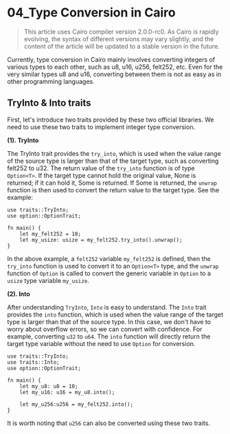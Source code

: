 ﻿# 04_Type Conversion in Cairo

> This article uses Cairo compiler version 2.0.0-rc0. As Cairo is rapidly evolving, the syntax of different versions may vary slightly, and the content of the article will be updated to a stable version in the future.

Currently, type conversion in Cairo mainly involves converting integers of various types to each other, such as u8, u16, u256, felt252, etc. Even for the very similar types u8 and u16, converting between them is not as easy as in other programming languages.

## TryInto & Into traits

First, let's introduce two traits provided by these two official libraries. We need to use these two traits to implement integer type conversion.

**(1). TryInto** 

The TryInto trait provides the `try_into`, which is used when the value range of the source type is larger than that of the target type, such as converting felt252 to u32. The return value of the `try_into` function is of type `Option<T>`. If the target type cannot hold the original value, None is returned; if it can hold it, Some is returned. If Some is returned, the `unwrap` function is then used to convert the return value to the target type. See the example:

```
use traits::TryInto;
use option::OptionTrait;

fn main() {
    let my_felt252 = 10;
	let my_usize: usize = my_felt252.try_into().unwrap();
}
```

In the above example, a `felt252` variable `my_felt252` is defined, then the `try_into` function is used to convert it to an `Option<T>` type, and the `unwrap` function of `Option` is called to convert the generic variable in `Option` to a `usize` type variable `my_usize`.

**(2). Into**

After understanding `TryInto`, `Into` is easy to understand. The `Into` trait provides the `into` function, which is used when the value range of the target type is larger than that of the source type. In this case, we don't have to worry about overflow errors, so we can convert with confidence. For example, converting `u32` to `u64`. The `into` function will directly return the target type variable without the need to use `Option` for conversion.

```
use traits::TryInto;
use traits::Into;
use option::OptionTrait;

fn main() {
    let my_u8: u8 = 10;
    let my_u16: u16 = my_u8.into();

	let my_u256:u256 = my_felt252.into();
}
```
 
It is worth noting that `u256` can also be converted using these two traits.

